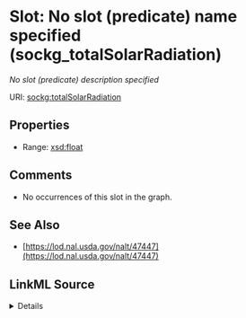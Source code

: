 

# Slot: No slot (predicate) name specified (sockg_totalSolarRadiation)


_No slot (predicate) description specified_







URI: [sockg:totalSolarRadiation](https://idir.uta.edu/sockg-ontology/docs/totalSolarRadiation)



<!-- no inheritance hierarchy -->








## Properties

* Range: [xsd:float](http://www.w3.org/2001/XMLSchema#float)





## Comments

* No occurrences of this slot in the graph.

## See Also

* [https://lod.nal.usda.gov/nalt/47447](https://lod.nal.usda.gov/nalt/47447)



## LinkML Source

<details>

```yaml
name: sockg_totalSolarRadiation
description: No slot (predicate) description specified
title: No slot (predicate) name specified
comments:
- No occurrences of this slot in the graph.
from_schema: soc-kg
see_also:
- https://lod.nal.usda.gov/nalt/47447
rank: 1000
domain: sockg_WeatherObservation
slot_uri: sockg:totalSolarRadiation
alias: sockg_totalSolarRadiation
range: float

```
</details>